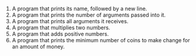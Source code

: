 1. A program that prints its name, followed by a new line.
2. A program that prints the number of arguments passed into it.
3. A program that prints all arguments it receives.
4. A program that multiplies two numbers.
5. A program that adds positive numbers.
6. A program that prints the minimum number of coins to make change for an amount of money.
